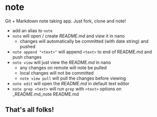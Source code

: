 # note
Git + Markdown note taking app. Just fork, clone and note!

* add an alias to `note`
* `note` will open / create _README.md_ and view it in nano
   * changes will automatically be committed (with date string) and pushed
* `note append "<text>"` will append `<text>` to end of README.md and push changes
* `note view` will just view the _README.md_ in nano
   * any changes on remote will note be pulled
   * local changes will not be committed
   * `note view pull` will pull the changes before viewing
* `note edit` will open the _README.md_ in default text editor
* `note grep <text>` will run `grep` with `<text>` options on _README.md_note README.md

## That's all folks!
